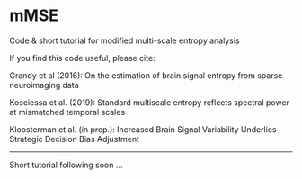 # mMSE
Code &amp; short tutorial for modified multi-scale entropy analysis

If you find this code useful, please cite:

Grandy et al (2016): On the estimation of brain signal entropy from sparse neuroimaging data

Kosciessa et al. (2019): Standard multiscale entropy reflects spectral power at mismatched temporal scales

Kloosterman et al. (in prep.): Increased Brain Signal Variability Underlies Strategic Decision Bias Adjustment

-----------

Short tutorial following soon ...
